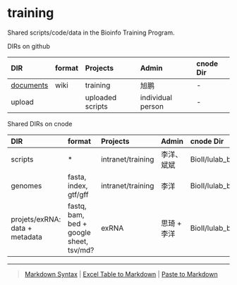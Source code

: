 # training

Shared scripts/code/data in the Bioinfo Training Program. 

DIRs on github

| DIR | format | Projects | Admin | cnode Dir |
| :--- | :--- | :--- | :--- | :-- |
| [documents](https://github.com/lulab/training/wiki) | wiki | training | 旭鹏 | - |
| upload | | uploaded scripts | individual person | - |

Shared DIRs on cnode

| DIR | format | Projects | Admin | cnode Dir |
| :--- | :--- | :--- | :--- | :-- |
| scripts | * |intranet/training | 李洋、斌斌 | BioII/lulab_b/shared/scripts/ |
| genomes | fasta, index, gtf/gff | intranet/training | 李洋 | BioII/lulab_b/shared/genomes/ |
| projets/exRNA: data + metadata| fastq, bam, bed + google sheet, tsv/md? | exRNA | 思琦 + 李洋 | BioII/lulab_b/shared/projects/exRNA/ |

---
> [Markdown Syntax](https://github.com/adam-p/markdown-here/wiki/Markdown-Cheatsheet)
> | [Excel Table to Markdown](https://www.tablesgenerator.com/markdown_tables)
> | [Paste to Markdown](https://euangoddard.github.io/clipboard2markdown/)
